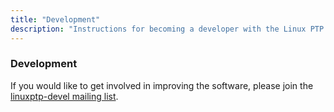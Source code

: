 ```yaml
---
title: "Development"
description: "Instructions for becoming a developer with the Linux PTP Project."
---
```


### Development 

If you would like to get involved in improving the software, please
join the [linuxptp-devel mailing list](https://sourceforge.net/projects/linuxptp/lists/linuxptp-devel).
<br>